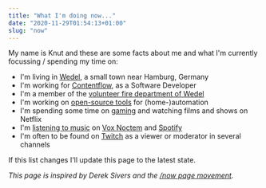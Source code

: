 ```yaml
---
title: "What I'm doing now..."
date: "2020-11-29T01:54:13+01:00"
slug: "now"
---
```


My name is Knut and these are some facts about me and what I'm currently focussing / spending my time on:

- I'm living in [Wedel](https://de.wikipedia.org/wiki/Wedel), a small town near Hamburg, Germany
- I'm working for [Contentflow](https://contentflow.net/), as a Software Developer
- I'm a member of the [volunteer fire department of Wedel](http://www.wedel.de/rathaus-politik/kommunale-betriebe/freiwillige-feuerwehr.html)
- I'm working on [open-source tools](https://knut.in/github) for (home-)automation
- I'm spending some time on [gaming](https://knut.in/steam) and watching films and shows on Netflix
- I'm [listening to music](https://knut.in/lastfm) on [Vox Noctem](http://www.voxnoctem.com/) and [Spotify](https://knut.in/spotify)
- I'm often to be found on [Twitch](https://knut.in/twitch) as a viewer or moderator in several channels

If this list changes I'll update this page to the latest state.

_This page is inspired by Derek Sivers and the [/now page movement](https://nownownow.com/about)._
